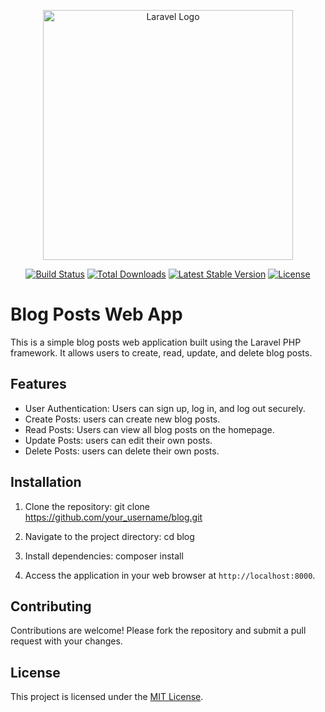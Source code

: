<p align="center"><a href="https://laravel.com" target="_blank"><img src="https://raw.githubusercontent.com/laravel/art/master/logo-lockup/5%20SVG/2%20CMYK/1%20Full%20Color/laravel-logolockup-cmyk-red.svg" width="400" alt="Laravel Logo"></a></p>

<p align="center">
<a href="https://github.com/laravel/framework/actions"><img src="https://github.com/laravel/framework/workflows/tests/badge.svg" alt="Build Status"></a>
<a href="https://packagist.org/packages/laravel/framework"><img src="https://img.shields.io/packagist/dt/laravel/framework" alt="Total Downloads"></a>
<a href="https://packagist.org/packages/laravel/framework"><img src="https://img.shields.io/packagist/v/laravel/framework" alt="Latest Stable Version"></a>
<a href="https://packagist.org/packages/laravel/framework"><img src="https://img.shields.io/packagist/l/laravel/framework" alt="License"></a>
</p>

# Blog Posts Web App

This is a simple blog posts web application built using the Laravel PHP framework. It allows users to create, read, update, and delete blog posts.

## Features

- User Authentication: Users can sign up, log in, and log out securely.
- Create Posts: users can create new blog posts.
- Read Posts: Users can view all blog posts on the homepage.
- Update Posts: users can edit their own posts.
- Delete Posts: users can delete their own posts.

## Installation

1. Clone the repository: git clone <https://github.com/your_username/blog.git>

2. Navigate to the project directory: cd blog

3. Install dependencies: composer install

4. Access the application in your web browser at `http://localhost:8000`.

## Contributing

Contributions are welcome! Please fork the repository and submit a pull request with your changes.

## License

This project is licensed under the [MIT License](LICENSE).
